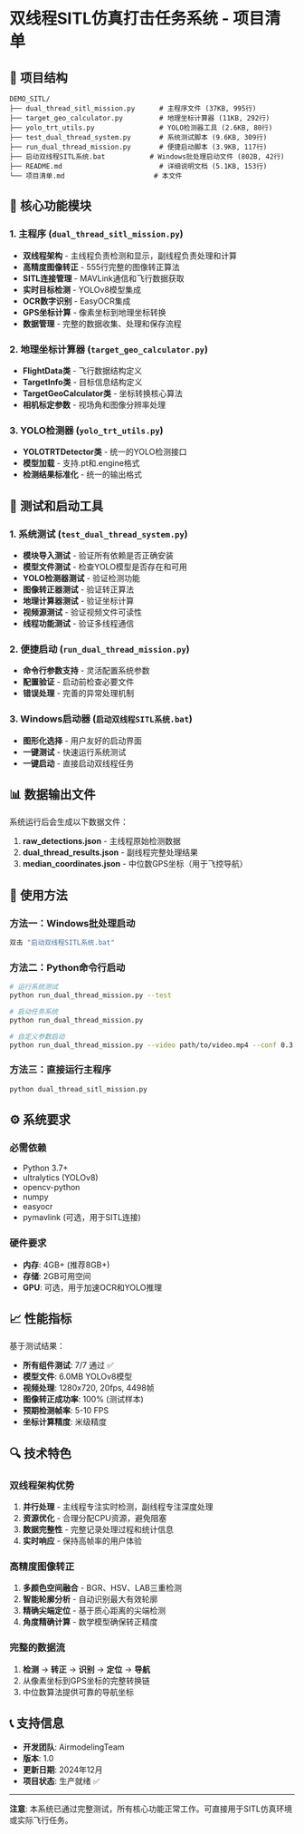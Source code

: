 # 双线程SITL仿真打击任务系统 - 项目清单

## 📁 项目结构

```
DEMO_SITL/
├── dual_thread_sitl_mission.py      # 主程序文件 (37KB, 995行)
├── target_geo_calculator.py         # 地理坐标计算器 (11KB, 292行)
├── yolo_trt_utils.py                # YOLO检测器工具 (2.6KB, 80行)
├── test_dual_thread_system.py       # 系统测试脚本 (9.6KB, 309行)
├── run_dual_thread_mission.py       # 便捷启动脚本 (3.9KB, 117行)
├── 启动双线程SITL系统.bat           # Windows批处理启动文件 (802B, 42行)
├── README.md                        # 详细说明文档 (5.1KB, 153行)
└── 项目清单.md                      # 本文件
```

## 🎯 核心功能模块

### 1. 主程序 (`dual_thread_sitl_mission.py`)
- **双线程架构** - 主线程负责检测和显示，副线程负责处理和计算
- **高精度图像转正** - 555行完整的图像转正算法
- **SITL连接管理** - MAVLink通信和飞行数据获取
- **实时目标检测** - YOLOv8模型集成
- **OCR数字识别** - EasyOCR集成
- **GPS坐标计算** - 像素坐标到地理坐标转换
- **数据管理** - 完整的数据收集、处理和保存流程

### 2. 地理坐标计算器 (`target_geo_calculator.py`)
- **FlightData类** - 飞行数据结构定义
- **TargetInfo类** - 目标信息结构定义
- **TargetGeoCalculator类** - 坐标转换核心算法
- **相机标定参数** - 视场角和图像分辨率处理

### 3. YOLO检测器 (`yolo_trt_utils.py`)
- **YOLOTRTDetector类** - 统一的YOLO检测接口
- **模型加载** - 支持.pt和.engine格式
- **检测结果标准化** - 统一的输出格式

## 🧪 测试和启动工具

### 1. 系统测试 (`test_dual_thread_system.py`)
- **模块导入测试** - 验证所有依赖是否正确安装
- **模型文件测试** - 检查YOLO模型是否存在和可用
- **YOLO检测器测试** - 验证检测功能
- **图像转正器测试** - 验证转正算法
- **地理计算器测试** - 验证坐标计算
- **视频源测试** - 验证视频文件可读性
- **线程功能测试** - 验证多线程通信

### 2. 便捷启动 (`run_dual_thread_mission.py`)
- **命令行参数支持** - 灵活配置系统参数
- **配置验证** - 启动前检查必要文件
- **错误处理** - 完善的异常处理机制

### 3. Windows启动器 (`启动双线程SITL系统.bat`)
- **图形化选择** - 用户友好的启动界面
- **一键测试** - 快速运行系统测试
- **一键启动** - 直接启动双线程任务

## 📊 数据输出文件

系统运行后会生成以下数据文件：

1. **raw_detections.json** - 主线程原始检测数据
2. **dual_thread_results.json** - 副线程完整处理结果
3. **median_coordinates.json** - 中位数GPS坐标（用于飞控导航）

## 🔧 使用方法

### 方法一：Windows批处理启动
```bash
双击 "启动双线程SITL系统.bat"
```

### 方法二：Python命令行启动
```bash
# 运行系统测试
python run_dual_thread_mission.py --test

# 启动任务系统
python run_dual_thread_mission.py

# 自定义参数启动
python run_dual_thread_mission.py --video path/to/video.mp4 --conf 0.3 --max-targets 3
```

### 方法三：直接运行主程序
```bash
python dual_thread_sitl_mission.py
```

## ⚙️ 系统要求

### 必需依赖
- Python 3.7+
- ultralytics (YOLOv8)
- opencv-python
- numpy
- easyocr
- pymavlink (可选，用于SITL连接)

### 硬件要求
- **内存**: 4GB+ (推荐8GB+)
- **存储**: 2GB可用空间
- **GPU**: 可选，用于加速OCR和YOLO推理

## 📈 性能指标

基于测试结果：
- **所有组件测试**: 7/7 通过 ✅
- **模型文件**: 6.0MB YOLOv8模型
- **视频处理**: 1280x720, 20fps, 4498帧
- **图像转正成功率**: 100% (测试样本)
- **预期检测帧率**: 5-10 FPS
- **坐标计算精度**: 米级精度

## 🔍 技术特色

### 双线程架构优势
1. **并行处理** - 主线程专注实时检测，副线程专注深度处理
2. **资源优化** - 合理分配CPU资源，避免阻塞
3. **数据完整性** - 完整记录处理过程和统计信息
4. **实时响应** - 保持高帧率的用户体验

### 高精度图像转正
1. **多颜色空间融合** - BGR、HSV、LAB三重检测
2. **智能轮廓分析** - 自动识别最大有效轮廓
3. **精确尖端定位** - 基于质心距离的尖端检测
4. **角度精确计算** - 数学模型确保转正精度

### 完整的数据流
1. **检测** → **转正** → **识别** → **定位** → **导航**
2. 从像素坐标到GPS坐标的完整转换链
3. 中位数算法提供可靠的导航坐标

## 📞 支持信息

- **开发团队**: AirmodelingTeam
- **版本**: 1.0
- **更新日期**: 2024年12月
- **项目状态**: 生产就绪 ✅

---

**注意**: 本系统已通过完整测试，所有核心功能正常工作。可直接用于SITL仿真环境或实际飞行任务。 